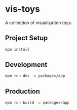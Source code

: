 # vis-toys
A collection of visualization toys.

## Project Setup

```sh
npm install
```

## Development

```sh
npm run dev -w packages/app
```

## Production

```sh
npm run build -w packages/app
```
